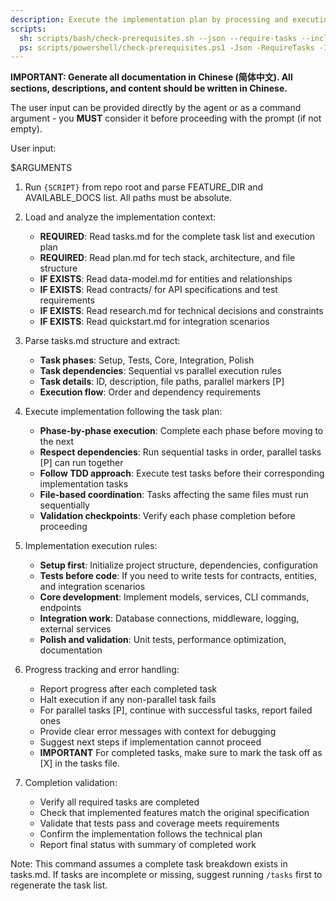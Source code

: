 ```yaml
---
description: Execute the implementation plan by processing and executing all tasks defined in tasks.md
scripts:
  sh: scripts/bash/check-prerequisites.sh --json --require-tasks --include-tasks
  ps: scripts/powershell/check-prerequisites.ps1 -Json -RequireTasks -IncludeTasks
---
```


**IMPORTANT: Generate all documentation in Chinese (简体中文). All sections, descriptions, and content should be written in Chinese.**

The user input can be provided directly by the agent or as a command argument - you **MUST** consider it before proceeding with the prompt (if not empty).

User input:

$ARGUMENTS

1. Run `{SCRIPT}` from repo root and parse FEATURE_DIR and AVAILABLE_DOCS list. All paths must be absolute.

2. Load and analyze the implementation context:
   - **REQUIRED**: Read tasks.md for the complete task list and execution plan
   - **REQUIRED**: Read plan.md for tech stack, architecture, and file structure
   - **IF EXISTS**: Read data-model.md for entities and relationships
   - **IF EXISTS**: Read contracts/ for API specifications and test requirements
   - **IF EXISTS**: Read research.md for technical decisions and constraints
   - **IF EXISTS**: Read quickstart.md for integration scenarios

3. Parse tasks.md structure and extract:
   - **Task phases**: Setup, Tests, Core, Integration, Polish
   - **Task dependencies**: Sequential vs parallel execution rules
   - **Task details**: ID, description, file paths, parallel markers [P]
   - **Execution flow**: Order and dependency requirements

4. Execute implementation following the task plan:
   - **Phase-by-phase execution**: Complete each phase before moving to the next
   - **Respect dependencies**: Run sequential tasks in order, parallel tasks [P] can run together  
   - **Follow TDD approach**: Execute test tasks before their corresponding implementation tasks
   - **File-based coordination**: Tasks affecting the same files must run sequentially
   - **Validation checkpoints**: Verify each phase completion before proceeding

5. Implementation execution rules:
   - **Setup first**: Initialize project structure, dependencies, configuration
   - **Tests before code**: If you need to write tests for contracts, entities, and integration scenarios
   - **Core development**: Implement models, services, CLI commands, endpoints
   - **Integration work**: Database connections, middleware, logging, external services
   - **Polish and validation**: Unit tests, performance optimization, documentation

6. Progress tracking and error handling:
   - Report progress after each completed task
   - Halt execution if any non-parallel task fails
   - For parallel tasks [P], continue with successful tasks, report failed ones
   - Provide clear error messages with context for debugging
   - Suggest next steps if implementation cannot proceed
   - **IMPORTANT** For completed tasks, make sure to mark the task off as [X] in the tasks file.

7. Completion validation:
   - Verify all required tasks are completed
   - Check that implemented features match the original specification
   - Validate that tests pass and coverage meets requirements
   - Confirm the implementation follows the technical plan
   - Report final status with summary of completed work

Note: This command assumes a complete task breakdown exists in tasks.md. If tasks are incomplete or missing, suggest running `/tasks` first to regenerate the task list.